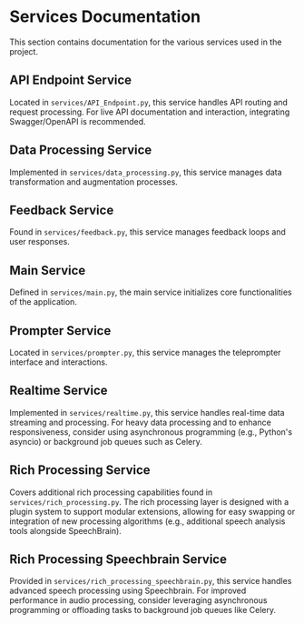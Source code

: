 # Services Documentation

This section contains documentation for the various services used in the project.

## API Endpoint Service
Located in `services/API_Endpoint.py`, this service handles API routing and request processing. For live API documentation and interaction, integrating Swagger/OpenAPI is recommended.

## Data Processing Service
Implemented in `services/data_processing.py`, this service manages data transformation and augmentation processes.

## Feedback Service
Found in `services/feedback.py`, this service manages feedback loops and user responses.

## Main Service
Defined in `services/main.py`, the main service initializes core functionalities of the application.

## Prompter Service
Located in `services/prompter.py`, this service manages the teleprompter interface and interactions.

## Realtime Service
Implemented in `services/realtime.py`, this service handles real-time data streaming and processing.
For heavy data processing and to enhance responsiveness, consider using asynchronous programming (e.g., Python's asyncio) or background job queues such as Celery.

## Rich Processing Service
Covers additional rich processing capabilities found in `services/rich_processing.py`.
The rich processing layer is designed with a plugin system to support modular extensions, allowing for easy swapping or integration of new processing algorithms (e.g., additional speech analysis tools alongside SpeechBrain).

## Rich Processing Speechbrain Service
Provided in `services/rich_processing_speechbrain.py`, this service handles advanced speech processing using Speechbrain.
For improved performance in audio processing, consider leveraging asynchronous programming or offloading tasks to background job queues like Celery.
